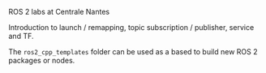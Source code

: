 ROS 2 labs at Centrale Nantes

Introduction to launch / remapping, topic subscription / publisher, service and TF.


The `ros2_cpp_templates` folder can be used as a based to build new ROS 2 packages or nodes.
